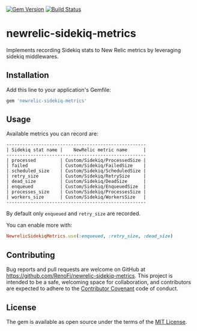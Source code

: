 [![Gem Version](https://badge.fury.io/rb/newrelic-sidekiq-metrics.svg)](https://rubygems.org/gems/newrelic-sidekiq-metrics)
[![Build Status](https://github.com/RenoFi/newrelic-sidekiq-metrics/actions/workflows/ci.yml/badge.svg)](https://github.com/RenoFi/newrelic-sidekiq-metrics/actions/workflows/ci.yml?query=branch%3Amain)

# newrelic-sidekiq-metrics

Implements recording Sidekiq stats to New Relic metrics by leveraging sidekiq middlewares.

## Installation

Add this line to your application's Gemfile:

```ruby
gem 'newrelic-sidekiq-metrics'
```

## Usage

Available metrics you can record are:

```
----------------------------------------------------
| Sidekiq stat name |    NewRelic metric name      |
----------------------------------------------------
| processed         | Custom/Sidekiq/ProcessedSize |
| failed            | Custom/Sidekiq/FailedSize    |
| scheduled_size    | Custom/Sidekiq/ScheduledSize |
| retry_size        | Custom/Sidekiq/RetrySize     |
| dead_size         | Custom/Sidekiq/DeadSize      |
| enqueued          | Custom/Sidekiq/EnqueuedSize  |
| processes_size    | Custom/Sidekiq/ProcessesSize |
| workers_size      | Custom/Sidekiq/WorkersSize   |
----------------------------------------------------
```

By default only `enqueued` and `retry_size` are recorded.

You can enable more with:

```ruby
NewrelicSidekiqMetrics.use(:enqueued, :retry_size, :dead_size)
```

## Contributing

Bug reports and pull requests are welcome on GitHub at https://github.com/RenoFi/newrelic-sidekiq-metrics. This project is intended to be a safe, welcoming space for collaboration, and contributors are expected to adhere to the [Contributor Covenant](http://contributor-covenant.org) code of conduct.

## License

The gem is available as open source under the terms of the [MIT License](https://opensource.org/licenses/MIT).
